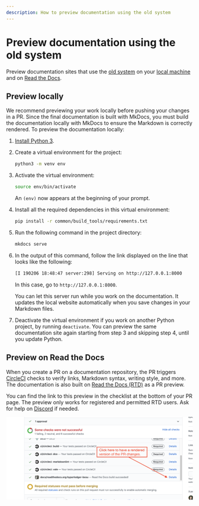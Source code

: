 ```yaml
---
description: How to preview documentation using the old system
---
```


# Preview documentation using the old system

Preview documentation sites that use the [old system](../overview/index.md#old-documentation-system)
on your [local machine](#preview-locally) and on [Read the Docs](#preview-on-read-the-docs).

## Preview locally

We recommend previewing your work locally before pushing your changes in a PR.
Since the final documentation is built with MkDocs, you must build the documentation locally with MkDocs to ensure the
Markdown is correctly rendered.
To preview the documentation locally:

1. [Install Python 3](https://www.python.org/downloads/).

1. Create a virtual environment for the project:

    ```bash
    python3 -m venv env
    ```

1. Activate the virtual environment:

    ```bash
    source env/bin/activate
    ```

    An `(env)` now appears at the beginning of your prompt.

1. Install all the required dependencies in this virtual environment:

    ```bash
    pip install -r common/build_tools/requirements.txt
    ```

1. Run the following command in the project directory:

    ```bash
    mkdocs serve
    ```

1. In the output of this command, follow the link displayed on the line that looks like the following:

    ```bash
    [I 190206 18:48:47 server:298] Serving on http://127.0.0.1:8000
    ```

    In this case, go to `http://127.0.0.1:8000`.

    You can let this server run while you work on the documentation.
    It updates the local website automatically when you save changes in your Markdown files.

1. Deactivate the virtual environment if you work on another Python project, by running `deactivate`.
    You can preview the same documentation site again starting from step 3 and skipping step 4, until you update Python.

## Preview on Read the Docs

When you create a PR on a documentation repository, the PR triggers [CircleCI](https://circleci.com/) checks to verify
links, Markdown syntax, writing style, and more.
The documentation is also built on [Read the Docs (RTD)](https://readthedocs.org/) as a PR preview.

You can find the link to this preview in the checklist at the bottom of your PR page.
The preview only works for registered and permitted RTD users.
Ask for help on [Discord](https://discord.gg/6cfyqRGbzq) if needed.

![PR checklist containing preview link](../assets/images/rtd_pr_preview.png)

